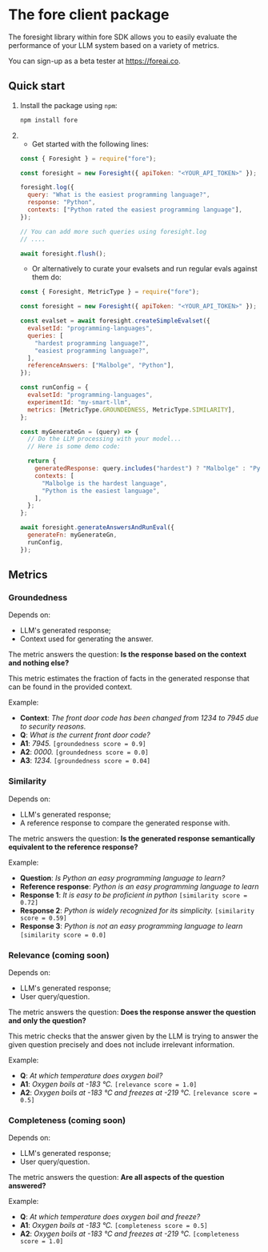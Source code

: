 # The fore client package

The foresight library within fore SDK allows you to easily evaluate the
performance of your LLM system based on a variety of metrics.

You can sign-up as a beta tester at https://foreai.co.

## Quick start

1.  Install the package using `npm`:

    ```bash
    npm install fore
    ```

2.  - Get started with the following lines:

    ```javascript
    const { Foresight } = require("fore");

    const foresight = new Foresight({ apiToken: "<YOUR_API_TOKEN>" });

    foresight.log({
      query: "What is the easiest programming language?",
      response: "Python",
      contexts: ["Python rated the easiest programming language"],
    });

    // You can add more such queries using foresight.log
    // ....

    await foresight.flush();
    ```

    - Or alternatively to curate your evalsets and run regular evals against them do:

    ```javascript
    const { Foresight, MetricType } = require("fore");

    const foresight = new Foresight({ apiToken: "<YOUR_API_TOKEN>" });

    const evalset = await foresight.createSimpleEvalset({
      evalsetId: "programming-languages",
      queries: [
        "hardest programming language?",
        "easiest programming language?",
      ],
      referenceAnswers: ["Malbolge", "Python"],
    });

    const runConfig = {
      evalsetId: "programming-languages",
      experimentId: "my-smart-llm",
      metrics: [MetricType.GROUNDEDNESS, MetricType.SIMILARITY],
    };

    const myGenerateGn = (query) => {
      // Do the LLM processing with your model...
      // Here is some demo code:

      return {
        generatedResponse: query.includes("hardest") ? "Malbolge" : "Python",
        contexts: [
          "Malbolge is the hardest language",
          "Python is the easiest language",
        ],
      };
    };

    await foresight.generateAnswersAndRunEval({
      generateFn: myGenerateGn,
      runConfig,
    });
    ```

## Metrics

### Groundedness

Depends on:

- LLM's generated response;
- Context used for generating the answer.

The metric answers the question: **Is the response based on the context and
nothing else?**

This metric estimates the fraction of facts in the generated response that can
be found in the provided context.

Example:

- **Context**: _The front door code has been changed from 1234 to 7945 due to
  security reasons._
- **Q**: _What is the current front door code?_
- **A1**: _7945._ `[groundedness score = 0.9]`
- **A2**: _0000._ `[groundedness score = 0.0]`
- **A3**: _1234._ `[groundedness score = 0.04]`

### Similarity

Depends on:

- LLM's generated response;
- A reference response to compare the generated response with.

The metric answers the question: **Is the generated response semantically equivalent
to the reference response?**

Example:

- **Question**: _Is Python an easy programming language to learn?_
- **Reference response**: _Python is an easy programming language to learn_
- **Response 1**: _It is easy to be proficient in python_ `[similarity score = 0.72]`
- **Response 2**: _Python is widely recognized for its simplicity._ `[similarity score = 0.59]`
- **Response 3**: _Python is not an easy programming language to learn_ `[similarity score = 0.0]`

### Relevance (coming soon)

Depends on:

- LLM's generated response;
- User query/question.

The metric answers the question: **Does the response answer the question and
only the question?**

This metric checks that the answer given by the LLM is trying to answer the
given question precisely and does not include irrelevant information.

Example:

- **Q**: _At which temperature does oxygen boil?_
- **A1**: _Oxygen boils at -183 °C._ `[relevance score = 1.0]`
- **A2**: _Oxygen boils at -183 °C and freezes at -219 °C._ `[relevance score = 0.5]`

### Completeness (coming soon)

Depends on:

- LLM's generated response;
- User query/question.

The metric answers the question: **Are all aspects of the question answered?**

Example:

- **Q**: _At which temperature does oxygen boil and freeze?_
- **A1**: _Oxygen boils at -183 °C._ `[completeness score = 0.5]`
- **A2**: _Oxygen boils at -183 °C and freezes at -219 °C._ `[completeness score = 1.0]`
